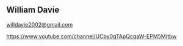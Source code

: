 ## William Davie

willdavie2002@gmail.com 

https://www.youtube.com/channel/UCby0qTApQcqaW-EPM5MItbw

